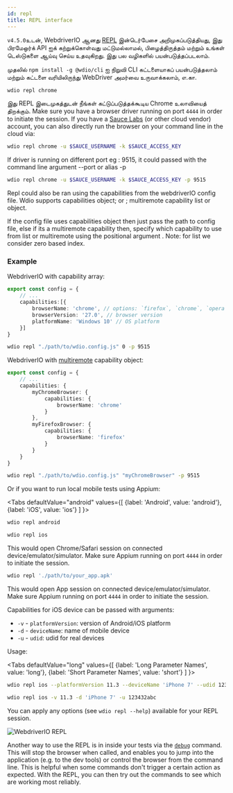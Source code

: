 ```yaml
---
id: repl
title: REPL interface
---
```


`v4.5.0`உடன், WebdriverIO ஆனது [REPL](https://en.wikipedia.org/wiki/Read%E2%80%93eval%E2%80%93print_loop) இன்டெர்பேசை அறிமுகப்படுத்தியது, இது பிரமேஒர்க் API ஐக் கற்றுக்கொள்வது மட்டுமல்லாமல், பிழைத்திருத்தம் மற்றும் உங்கள் டெஸ்டுகளை ஆய்வு செய்ய உதவுகிறது. இது பல வழிகளில் பயன்படுத்தப்படலாம்.

முதலில் `npm install -g @wdio/cli` ஐ நிறுவி CLI கட்டளையாகப் பயன்படுத்தலாம் மற்றும் கட்டளை வரியிலிருந்து WebDriver அமர்வை உருவாக்கலாம், எ.கா.

```sh
wdio repl chrome
```

இது REPL இடைமுகத்துடன் நீங்கள் கட்டுப்படுத்தக்கூடிய Chrome உலாவியைத் திறக்கும். Make sure you have a browser driver running on port `4444` in order to initiate the session. If you have a [Sauce Labs](https://saucelabs.com) (or other cloud vendor) account, you can also directly run the browser on your command line in the cloud via:

```sh
wdio repl chrome -u $SAUCE_USERNAME -k $SAUCE_ACCESS_KEY
```

If driver is running on different port eg : 9515, it could passed with the command line argument --port or alias -p

```sh
wdio repl chrome -u $SAUCE_USERNAME -k $SAUCE_ACCESS_KEY -p 9515
```

Repl could also be ran using the capabilities from the webdriverIO config file. Wdio supports capabilities object; or ; multiremote capability list or object.

If the config file uses capabilities object then just pass the path to config file, else if its a multiremote capability then, specify which capability to use from list or multiremote using the positional argument . Note: for list we consider zero based index.

### Example

WebdriverIO with capability array:

```ts title="wdio.conf.ts example"
export const config = {
    // ...
    capabilities:[{
        browserName: 'chrome', // options: `firefox`, `chrome`, `opera`, `safari`
        browserVersion: '27.0', // browser version
        platformName: 'Windows 10' // OS platform
    }]
}
```

```sh
wdio repl "./path/to/wdio.config.js" 0 -p 9515
```

WebdriverIO with [multiremote](https://webdriver.io/docs/multiremote/) capability object:

```ts title="wdio.conf.ts example"
export const config = {
    // ...
    capabilities: {
        myChromeBrowser: {
            capabilities: {
                browserName: 'chrome'
            }
        },
        myFirefoxBrowser: {
            capabilities: {
                browserName: 'firefox'
            }
        }
    }
}
```

```sh
wdio repl "./path/to/wdio.config.js" "myChromeBrowser" -p 9515
```

Or if you want to run local mobile tests using Appium:

<Tabs
  defaultValue="android"
  values={[
    {label: 'Android', value: 'android'},
 {label: 'iOS', value: 'ios'}
 ]
}>
<TabItem value="android">

```sh
wdio repl android
```

</TabItem>
<TabItem value="ios">

```sh
wdio repl ios
```

</TabItem>
</Tabs>

This would open Chrome/Safari session on connected device/emulator/simulator. Make sure Appium running on port `4444` in order to initiate the session.

```sh
wdio repl './path/to/your_app.apk'
```

This would open App session on connected device/emulator/simulator. Make sure Appium running on port `4444` in order to initiate the session.

Capabilities for iOS device can be passed with arguments:

* `-v`      - `platformVersion`: version of Android/iOS platform
* `-d`      - `deviceName`: name of mobile device
* `-u`      - `udid`: udid for real devices

Usage:

<Tabs
  defaultValue="long"
  values={[
    {label: 'Long Parameter Names', value: 'long'},
 {label: 'Short Parameter Names', value: 'short'}
 ]
}>
<TabItem value="long">

```sh
wdio repl ios --platformVersion 11.3 --deviceName 'iPhone 7' --udid 123432abc
```

</TabItem>
<TabItem value="short">

```sh
wdio repl ios -v 11.3 -d 'iPhone 7' -u 123432abc
```

</TabItem>
</Tabs>

You can apply any options (see `wdio repl --help`) available for your REPL session.

![WebdriverIO REPL](https://webdriver.io/img/repl.gif)

Another way to use the REPL is in inside your tests via the [`debug`](/docs/api/browser/debug) command. This will stop the browser when called, and enables you to jump into the application (e.g. to the dev tools) or control the browser from the command line. This is helpful when some commands don't trigger a certain action as expected. With the REPL, you can then try out the commands to see which are working most reliably.
